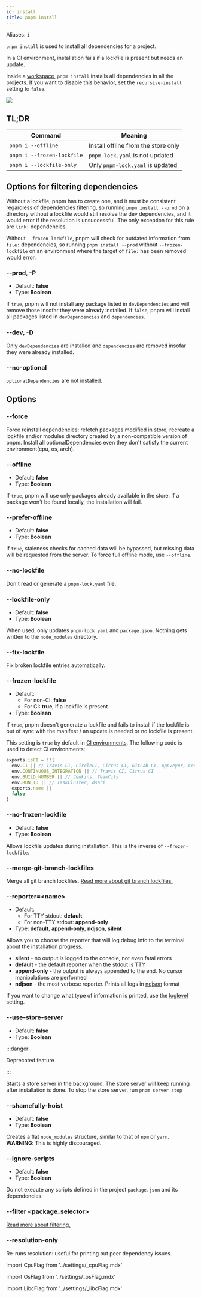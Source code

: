 ```yaml
---
id: install
title: pnpm install
---
```


Aliases: `i`

`pnpm install` is used to install all dependencies for a project.

In a CI environment, installation fails if a lockfile is present but needs an
update.

Inside a [workspace], `pnpm install` installs all dependencies in all the
projects. If you want to disable this behavior, set the `recursive-install`
setting to `false`.

![](/img/demos/pnpm-install.svg)

[workspace]: ../workspaces.md

## TL;DR

| Command                           | Meaning                             |
|-----------------------------------|-------------------------------------|
| `pnpm i --offline`                | Install offline from the store only |
| `pnpm i --frozen-lockfile`        | `pnpm-lock.yaml` is not updated     |
| `pnpm i --lockfile-only`          | Only `pnpm-lock.yaml` is updated    |

## Options for filtering dependencies

Without a lockfile, pnpm has to create one, and it must be consistent regardless of dependencies
filtering, so running `pnpm install --prod` on a directory without a lockfile would still resolve the
dev dependencies, and it would error if the resolution is unsuccessful. The only exception for this rule
are `link:` dependencies.

Without `--frozen-lockfile`, pnpm will check for outdated information from `file:` dependencies, so
running `pnpm install --prod` without `--frozen-lockfile` on an environment where the target of `file:`
has been removed would error.

### --prod, -P

* Default: **false**
* Type: **Boolean**

If `true`, pnpm will not install any package listed in `devDependencies` and will remove 
those insofar they were already installed.
If `false`, pnpm will install all packages listed in `devDependencies` and `dependencies`.

### --dev, -D

Only `devDependencies` are installed and `dependencies` are removed insofar they 
were already installed.

### --no-optional

`optionalDependencies` are not installed.

## Options

### --force

Force reinstall dependencies: refetch packages modified in store, recreate a lockfile and/or modules directory created by a non-compatible version of pnpm. Install all optionalDependencies even they don't satisfy the current environment(cpu, os, arch).

### --offline

* Default: **false**
* Type: **Boolean**

If `true`, pnpm will use only packages already available in the store.
If a package won't be found locally, the installation will fail.

### --prefer-offline

* Default: **false**
* Type: **Boolean**

If `true`, staleness checks for cached data will be bypassed, but missing data
will be requested from the server. To force full offline mode, use `--offline`.

### --no-lockfile

Don't read or generate a `pnpm-lock.yaml` file.

### --lockfile-only

* Default: **false**
* Type: **Boolean**

When used, only updates `pnpm-lock.yaml` and `package.json`. Nothing gets written to the `node_modules` directory.

### --fix-lockfile

Fix broken lockfile entries automatically.

### --frozen-lockfile

* Default:
  * For non-CI: **false**
  * For CI: **true**, if a lockfile is present
* Type: **Boolean**

If `true`, pnpm doesn't generate a lockfile and fails to install if the lockfile
is out of sync with the manifest / an update is needed or no lockfile is
present.

This setting is `true` by default in [CI environments]. The following code is used to detect CI environments:

```js title="https://github.com/watson/ci-info/blob/44e98cebcdf4403f162195fbcf90b1f69fc6e047/index.js#L54-L61"
exports.isCI = !!(
  env.CI || // Travis CI, CircleCI, Cirrus CI, GitLab CI, Appveyor, CodeShip, dsari
  env.CONTINUOUS_INTEGRATION || // Travis CI, Cirrus CI
  env.BUILD_NUMBER || // Jenkins, TeamCity
  env.RUN_ID || // TaskCluster, dsari
  exports.name ||
  false
)
```

[CI environments]: https://github.com/watson/ci-info#supported-ci-tools

### --no-frozen-lockfile

* Default: **false**
* Type: **Boolean**

Allows lockfile updates during installation. This is the inverse of `--frozen-lockfile`.

### --merge-git-branch-lockfiles

Merge all git branch lockfiles.
[Read more about git branch lockfiles.](../git_branch_lockfiles)


### --reporter=&lt;name\>

* Default:
    * For TTY stdout: **default**
    * For non-TTY stdout: **append-only**
* Type: **default**, **append-only**, **ndjson**, **silent**

Allows you to choose the reporter that will log debug info to the terminal about
the installation progress.

* **silent** - no output is logged to the console, not even fatal errors
* **default** - the default reporter when the stdout is TTY
* **append-only** - the output is always appended to the end. No cursor manipulations are performed
* **ndjson** - the most verbose reporter. Prints all logs in [ndjson](https://github.com/ndjson/ndjson-spec) format

If you want to change what type of information is printed, use the [loglevel] setting.

[loglevel]: ../settings.md#loglevel

### --use-store-server

* Default: **false**
* Type: **Boolean**

:::danger

Deprecated feature

:::

Starts a store server in the background. The store server will keep running
after installation is done. To stop the store server, run `pnpm server stop`

### --shamefully-hoist

* Default: **false**
* Type: **Boolean**

Creates a flat `node_modules` structure, similar to that of `npm` or `yarn`.
**WARNING**: This is highly discouraged.

### --ignore-scripts

* Default: **false**
* Type: **Boolean**

Do not execute any scripts defined in the project `package.json` and its
dependencies.

### --filter &lt;package_selector>

[Read more about filtering.](../filtering.md)

### --resolution-only

Re-runs resolution: useful for printing out peer dependency issues.

import CpuFlag from '../settings/_cpuFlag.mdx'

<CpuFlag />

import OsFlag from '../settings/_osFlag.mdx'

<OsFlag />

import LibcFlag from '../settings/_libcFlag.mdx'

<LibcFlag />
